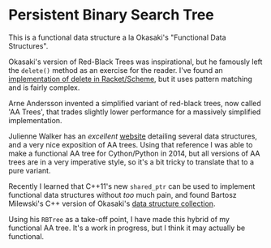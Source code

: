 
Persistent Binary Search Tree
=============================

This is a functional data structure a la Okasaki's "Functional Data Structures".

Okasaki's version of Red-Black Trees was inspirational, but he
famously left the ``delete()`` method as an exercise for the reader.
I've found an [implementation of delete in Racket/Scheme](http://matt.might.net/articles/red-black-delete/),
but it uses pattern matching and is fairly complex.

Arne Andersson invented a simplified variant of red-black trees, now
called 'AA Trees', that trades slightly lower performance for a
massively simplified implementation.

Julienne Walker has an *excellent*
[website](http://eternallyconfuzzled.com/tuts/datastructures/jsw_tut_andersson.aspx)
detailing several data structures, and a very nice exposition of AA
trees.  Using that reference I was able to make a functional AA tree
for Cython/Python in 2014, but all versions of AA trees are in a very
imperative style, so it's a bit tricky to translate that to a pure variant.

Recently I learned that C++11's new ``shared_ptr`` can be used to
implement functional data structures without *too* much pain, and
found Bartosz Milewski's C++ version of Okasaki's
[data structure collection](https://github.com/BartoszMilewski/Okasaki).

Using his ``RBTree`` as a take-off point, I have made this hybrid of
my functional AA tree.  It's a work in progress, but I think it may
actually be functional.

